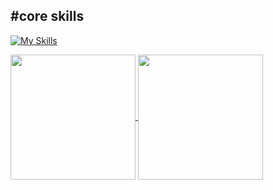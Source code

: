 ## #core skills

[![My Skills](https://skillicons.dev/icons?i=java,spring,mysql,hibernate,mongodb,react,maven,gradle,rabbitmq,kafka,js,html,ts,docker,kubernetes&perline=15)](https://skillicons.dev)

<a href="https://github.com/anuraghazra/convoychat">
  <img height=200 align="center" src="https://github-readme-stats.vercel.app/api/top-langs?username=thural&layout=compact&theme=vision-friendly-dark&langs_count=8&card_width=360" />
</a>
<a href="https://github.com/anuraghazra/github-readme-stats">
  <img height=200 align="center" src="https://github-readme-stats.vercel.app/api?username=thural&theme=vision-friendly-dark" />
</a>
